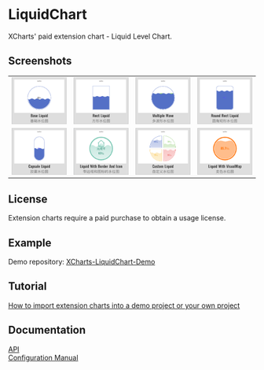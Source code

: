 # LiquidChart

XCharts' paid extension chart - Liquid Level Chart.

## Screenshots

<table>
    <tr>
        <td><img src="Documentation~/img/Liquid01.png" alt="Liquid01" /></td>
        <td><img src="Documentation~/img/Liquid02.png" alt="Liquid02" /></td>
        <td><img src="Documentation~/img/Liquid03.png" alt="Liquid03" /></td>
        <td><img src="Documentation~/img/Liquid04.png" alt="Liquid04" /></td>
    </tr>
    <tr>
        <td><img src="Documentation~/img/Liquid05.png" alt="Liquid05" /></td>
        <td><img src="Documentation~/img/Liquid06.png" alt="Liquid06" /></td>
        <td><img src="Documentation~/img/Liquid07.png" alt="Liquid07" /></td>
        <td><img src="Documentation~/img/Liquid08.png" alt="Liquid08" /></td>
    </tr>
</table>

## License

Extension charts require a paid purchase to obtain a usage license.

## Example

Demo repository: [XCharts-LiquidChart-Demo](https://github.com/XCharts-Team/XCharts-LiquidChart-Demo) 

## Tutorial

[How to import extension charts into a demo project or your own project](https://github.com/XCharts-Team/XCharts-Demo) 

## Documentation

[API](Documentation~/en/api.md)  
[Configuration Manual](Documentation~/en/configuration.md)
